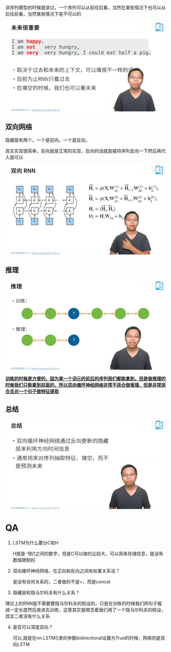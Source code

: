 讲序列模型的时候就讲过，一个序列可以从前往后看，当然在某些情况下也可以从后往前看，当然某些情况下是不可以的

![image-20220908162104800](42_%E5%8F%8C%E5%90%91%E5%BE%AA%E7%8E%AF%E7%A5%9E%E7%BB%8F%E7%BD%91%E5%92%AF.assets/image-20220908162104800.png)

## 双向网络

隐藏层有两个，一个是前向，一个是反向，

其实实现很简单，前向就是正常的实现，反向的话就直接将序列反向一下然后再代入就可以

![image-20220908163237965](42_%E5%8F%8C%E5%90%91%E5%BE%AA%E7%8E%AF%E7%A5%9E%E7%BB%8F%E7%BD%91%E5%92%AF.assets/image-20220908163237965.png)

## 推理

![image-20220908163322228](42_%E5%8F%8C%E5%90%91%E5%BE%AA%E7%8E%AF%E7%A5%9E%E7%BB%8F%E7%BD%91%E5%92%AF.assets/image-20220908163322228.png)

**<u>训练的时候是方便的，因为某一个词元的前后的序列我们都能拿到，但是做推理的时候我们只能拿到前面的，所以双向循环神经网络非常不适合做推理，但是非常适合去对一个句子做特征提取</u>**

## 总结

![image-20220908163744177](42_%E5%8F%8C%E5%90%91%E5%BE%AA%E7%8E%AF%E7%A5%9E%E7%BB%8F%E7%BD%91%E5%92%AF.assets/image-20220908163744177.png)

# QA

1. LSTM为什么要分C和H

    H就是-1到1之间的数字，但是C可以做的比较大，可以用来存储信息，是没有数值限制的

2. 双向循环神经网络，在正向和反向之间有权重关系没？

    是没有任何关系的，二者做的不是+，而是concat

3. 隐藏层和隐马尔科夫有什么关系？

​	理论上的RNN是不需要要隐马尔科夫的假设的，只是在训练的时候我们把句子裁成一定长度然后放进去训练，这里其实是暗含着我们用了一个隐马尔科夫的假设，其实二者没有什么关系

4. 是否可以深度双向？

    可以,就是在nn.LSTM()里的参数bidirectional设置为True的时候，网络则是双向LSTM